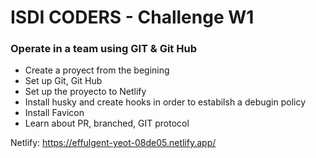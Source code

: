 # ISDI CODERS - Challenge W1

### Operate in a team using GIT & Git Hub

-   Create a proyect from the begining
-   Set up Git, Git Hub
-   Set up the proyecto to Netlify
-   Install husky and create hooks in order to estabilsh a debugin policy
-   Install Favicon
-   Learn about PR, branched, GIT protocol

Netlify: https://effulgent-yeot-08de05.netlify.app/
